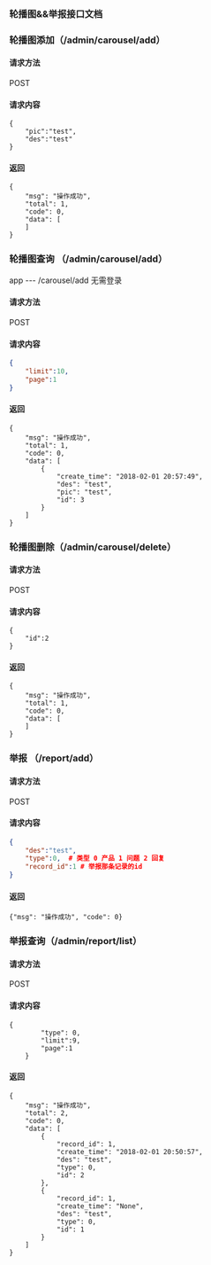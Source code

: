 ### 轮播图&&举报接口文档



###  轮播图添加（/admin/carousel/add）

#### 请求方法

POST

#### 请求内容

```
{
	"pic":"test",
	"des":"test"
}
```

#### 返回

```
{
    "msg": "操作成功",
    "total": 1,
    "code": 0,
    "data": [
    ]
}
```

###  轮播图查询 （/admin/carousel/add）

app --- /carousel/add 无需登录

#### 请求方法

POST

#### 请求内容

```json
{
	"limit":10,
	"page":1
}
```

#### 返回

```
{
    "msg": "操作成功",
    "total": 1,
    "code": 0,
    "data": [
        {
            "create_time": "2018-02-01 20:57:49",
            "des": "test",
            "pic": "test",
            "id": 3
        }
    ]
}
```



###  轮播图删除（/admin/carousel/delete）

#### 请求方法

POST

#### 请求内容

```
{
	"id":2
}
```

#### 返回

```
{
    "msg": "操作成功",
    "total": 1,
    "code": 0,
    "data": [
    ]
}
```

###  举报 （/report/add）

#### 请求方法

POST

#### 请求内容

```json
{
    "des":"test",
    "type":0,  # 类型 0 产品 1 问题 2 回复
    "record_id":1 # 举报那条记录的id
}
```

#### 返回

```
{"msg": "操作成功", "code": 0}
```



###  举报查询（/admin/report/list）

#### 请求方法

POST

#### 请求内容

```
{
        "type": 0, 
        "limit":9,
        "page":1
    }
```

#### 返回

```
{
    "msg": "操作成功",
    "total": 2,
    "code": 0,
    "data": [
        {
            "record_id": 1,
            "create_time": "2018-02-01 20:50:57",
            "des": "test",
            "type": 0,
            "id": 2
        },
        {
            "record_id": 1,
            "create_time": "None",
            "des": "test",
            "type": 0,
            "id": 1
        }
    ]
}
```

